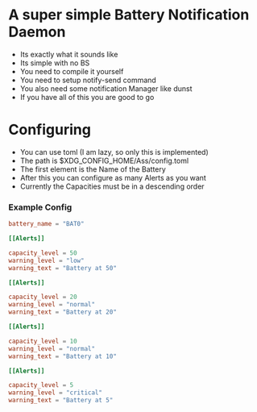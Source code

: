 # A super simple Battery Notification Daemon
- Its exactly what it sounds like
- Its simple with no BS
- You need to compile it yourself
- You need to setup notify-send command
- You also need some notification Manager like dunst
- If you have all of this you are good to go
# Configuring
- You can use toml (I am lazy, so only this is implemented)
- The path is $XDG_CONFIG_HOME/Ass/config.toml
- The first element is the Name of the Battery
- After this you can configure as many Alerts as you want
- Currently the Capacities must be in a descending order
### Example Config
```toml
battery_name = "BAT0"

[[Alerts]]

capacity_level = 50
warning_level = "low"
warning_text = "Battery at 50"

[[Alerts]]

capacity_level = 20
warning_level = "normal"
warning_text = "Battery at 20"

[[Alerts]]

capacity_level = 10
warning_level = "normal"
warning_text = "Battery at 10"

[[Alerts]]

capacity_level = 5
warning_level = "critical"
warning_text = "Battery at 5"
```
